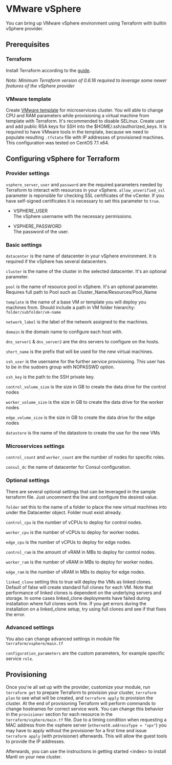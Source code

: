 # VMware vSphere

You can bring up VMware vSphere environment using Terraform with builtin
vSphere provider.

## Prerequisites

### Terraform

Install Terraform according to the
[guide](https://www.terraform.io/intro/getting-started/install.html).

*Note: Minimum Terraform version of 0.6.16 required to leverage some
newer features of the vSphere provider*

### VMware template

Create [VMware
template](https://pubs.vmware.com/vsphere-50/index.jsp?topic=%2Fcom.vmware.vsphere.vm_admin.doc_50%2FGUID-40BC4243-E4FA-4A46-8C8B-F50D92C186ED.html)
for microservices cluster. You will able to change CPU and RAM
parameters while provisioning a virtual machine from template with
Terraform. It's recommended to disable SELinux. Create user and add
public RSA keys for SSH into the $HOME/.ssh/authorized\_keys. It is
required to have VMware tools in the template, because we need to
populate resulting `.tfstate` file with IP addresses of provisioned
machines. This configuration was tested on CentOS 7.1 x64.

## Configuring vSphere for Terraform

### Provider settings

`vsphere_server`, `user` and `password` are the required parameters
needed by Terraform to interact with resources in your vSphere.
`allow_unverified_ssl` parameter is reponsible for checking SSL
certificates of the vCenter. If you have self-signed certificates it is
necessary to set this parameter to `true`.

  - VSPHERE\_USER  
    The vSphere username with the necessary permissions.

  - VSPHERE\_PASSWORD  
    The password of the user.

### Basic settings

`datacenter` is the name of datacenter in your vSphere environment. It
is required if the vSphere has several datacenters.

`cluster` is the name of the cluster in the selected datacenter. It's an
optional parameter.

`pool` is the name of resource pool in vSphere. It's an optional
parameter. Requires full path to Pool such as
Cluster\_Name/Resources/Pool\_Name

`template` is the name of a base VM or template you will deploy you
machines from. Should include a path in VM folder hierarchy:
`folder/subfolder/vm-name`

`network_label` is the label of the network assigned to the machines.

`domain` is the domain name to configure each host with.

`dns_server1` & `dns_server2` are the dns servers to configure on the
hosts.

`short_name` is the prefix that will be used for the new virtual
machines.

`ssh_user` is the username for the further service provisioning. This
user has to be in the sudoers group with NOPASSWD option.

`ssh_key` is the path to the SSH private key.

`control_volume_size` is the size in GB to create the data drive for the
control nodes

`worker_volume_size` is the size in GB to create the data drive for the
worker nodes

`edge_volume_size` is the size in GB to create the data drive for the
edge nodes

`datastore` is the name of the datastore to create the use for the new
VMs

### Microservices settings

`control_count` and `worker_count` are the number of nodes for specific
roles.

`consul_dc` the name of datacenter for Consul configuration.

### Optional settings

There are several optional settings that can be leveraged in the sample
terraform file. Just uncomment the line and configure the desired value.

`folder` set this to the name of a folder to place the new virtual
machines into under the Datacenter object. Folder must exist already.

`control_cpu` is the number of vCPUs to deploy for control nodes.

`worker_cpu` is the number of vCPUs to deploy for worker nodes.

`edge_cpu` is the number of vCPUs to deploy for edge nodes.

`control_ram` is the amount of vRAM in MBs to deploy for control nodes.

`worker_ram` is the number of vRAM in MBs to deploy for worker nodes.

`edge_ram` is the number of vRAM in MBs to deploy for edge nodes.

`linked_clone` setting this to true will deploy the VMs as linked
clones. Default of false will create standard full clones for each VM.
Note that performance of linked clones is dependent on the underlying
servers and storage. In some cases linked\_clone deployments have failed
during installation where full clones work fine. If you get errors
during the installation on a linked\_clone setup, try using full clones
and see if that fixes the error.

### Advanced settings

You also can change advanced settings in module file
`terraform/vsphere/main.tf`

`configuration_parameters` are the custom parameters, for example
specific service `role`.

## Provisioning

Once you're all set up with the provider, customize your module, run
`terraform get` to prepare Terraform to provision your cluster,
`terraform plan` to see what will be created, and `terraform apply` to
provision the cluster. At the end of provisioning Terraform will perform
commands to change hostnames for correct service work. You can change
this behavior in the `provisioner` section for each resource in the
`terraform/vsphere/main.tf` file. Due to a timing condition when
requesting a MAC address from the vsphere server (`ethernet0.addressType
= "vpx"`) you may have to apply without the provisioner for a first time
and issue `terraform apply` (with provisioner) afterwards. This will
allow the guest tools to provide the IP addresses.

Afterwards, you can use the instructions in getting started \<index\> to
install Mantl on your new cluster.

